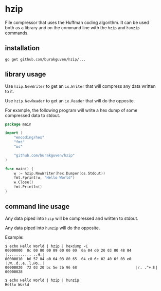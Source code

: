 hzip
====

File compressor that uses the Huffman coding algorithm. It can be used both as
a library and on the command line with the `hzip` and `hunzip` commands.

installation
------------

    go get github.com/burakguven/hzip/...

library usage
-------------

Use `hzip.NewWriter` to get an `io.Writer` that will compress any data written to it.

Use `hzip.NewReader` to get an `io.Reader` that will do the opposite.

For example, the following program will write a hex dump of some compressed
data to stdout.

```go
package main

import (
	"encoding/hex"
	"fmt"
	"os"

	"github.com/burakguven/hzip"
)

func main() {
	w := hzip.NewWriter(hex.Dumper(os.Stdout))
	fmt.Fprint(w, "Hello World")
	w.Close()
	fmt.Println()
}
```

command line usage
------------------

Any data piped into `hzip` will be compressed and written to stdout.

Any data piped into `hunzip` will do the opposite.

Example:

    $ echo Hello World | hzip | hexdump -C
    00000000  0c 00 00 00 09 00 00 00  0a 04 d0 20 03 00 48 04  |........... ..H.|
    00000010  b0 57 04 a0 64 03 80 65  04 c0 6c 02 40 6f 03 e0  |.W..d..e..l.@o..|
    00000020  72 03 20 bc 5e 2b 96 68                           |r. .^+.h|
    00000028

    $ echo Hello World | hzip | hunzip
    Hello World
